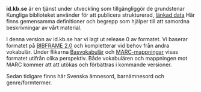 **id.kb.se** är en tjänst under utveckling som tillgängliggör de grundstenar Kungliga biblioteket använder för att publicera strukturerad, [länkad data](https://sv.wikipedia.org/wiki/L%C3%A4nkad_data) Här finns gemensamma definitioner och begrepp som hjälper till att samordna beskrivningar av vårt material.

I denna version av id.kb.se har vi lagt ut release 0 av formatet. Vi baserar formatet på
[BIBFRAME 2.0](http://www.loc.gov/bibframe/docs/index.html)
och kompletterar vid behov från andra vokabulär. Under flikarna
[Basvokabulär](/vocab/) och
[MARC-mappningar](/marcframe)
visas formatet utifrån
olika perspektiv. Både vokabulären och mappningen mot MARC kommer att att utökas och förbättras i kommande versioner.

Sedan tidigare finns här Svenska ämnesord, barnämnesord och genre/formtermer.

